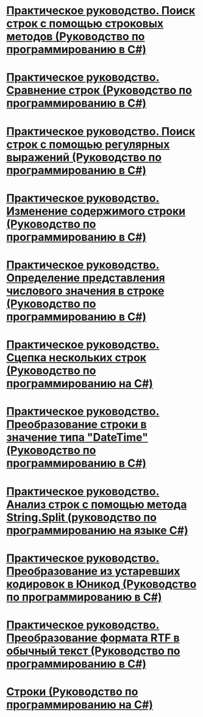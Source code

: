 # [Практическое руководство. Поиск строк с помощью строковых методов (Руководство по программированию в C#)](how-to-search-strings-using-string-methods.md)
# [Практическое руководство. Сравнение строк (Руководство по программированию в C#)](how-to-compare-strings.md)
# [Практическое руководство. Поиск строк с помощью регулярных выражений (Руководство по программированию в C#)](how-to-search-strings-using-regular-expressions.md)
# [Практическое руководство. Изменение содержимого строки (Руководство по программированию в C#)](how-to-modify-string-contents.md)
# [Практическое руководство. Определение представления числового значения в строке (Руководство по программированию в C#)](how-to-determine-whether-a-string-represents-a-numeric-value.md)
# [Практическое руководство. Сцепка нескольких строк (Руководство по программированию на C#)](how-to-concatenate-multiple-strings.md)
# [Практическое руководство. Преобразование строки в значение типа "DateTime" (Руководство по программированию в C#)](how-to-convert-a-string-to-a-datetime.md)
# [Практическое руководство. Анализ строк с помощью метода String.Split (руководство по программированию на языке C#)](how-to-parse-strings-using-string-split.md)
# [Практическое руководство. Преобразование из устаревших кодировок в Юникод (Руководство по программированию в C#)](how-to-convert-between-legacy-encodings-and-unicode.md)
# [Практическое руководство. Преобразование формата RTF в обычный текст (Руководство по программированию в C#)](how-to-convert-rtf-to-plain-text.md)
# [Строки (Руководство по программированию на C#)](index.md)
